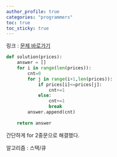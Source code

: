 ```yaml
---
author_profile: true
categories: "programmers"
toc: true
toc_sticky: true
---
```


링크 : [문제 바로가기](https://programmers.co.kr/learn/courses/30/lessons/42584)


```python
def solution(prices):
    answer = []
    for i in range(len(prices)):
        cnt=0
        for j in range(i+1,len(prices)):
            if prices[i]<=prices[j]:
                cnt+=1
            else:
                cnt+=1
                break
        answer.append(cnt)
    
    return answer
```

간단하게 for 2중문으로 해결했다.

알고리즘 : 스택/큐
